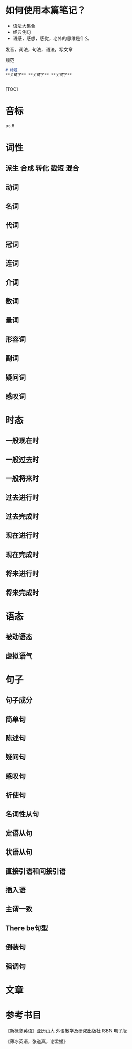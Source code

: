 # 如何使用本篇笔记？

- 语法大集合
- 经典例句
- 语感，感想，感觉，老外的思维是什么



发音，词法，句法，语法，写文章



规范

```markdown
# 标题
**关键字** **关键字** **关键字**



```







[TOC]



# 音标

pɜːθ

# 词性

## 派生 合成 转化 截短 混合

## 动词

## 名词



## 代词



## 冠词



## 连词



## 介词



## 数词



## 量词



## 形容词



## 副词



## 疑问词



## 感叹词



# 时态

## 一般现在时

## 一般过去时

## 一般将来时

## 过去进行时

## 过去完成时

## 现在进行时

## 现在完成时

## 将来进行时

## 将来完成时

# 语态

## 被动语态

## 虚拟语气

# 句子

## 句子成分

## 简单句

## 陈述句



## 疑问句

## 感叹句

## 祈使句

## 名词性从句

## 定语从句

## 状语从句

## 直接引语和间接引语

## 插入语

## 主谓一致

## There be句型

## 倒装句

## 强调句

# 文章







# 参考书目

《新概念英语》亚历山大 外语教学及研究出版社 ISBN 电子版

《薄冰英语，张道真，谢孟媛》













































